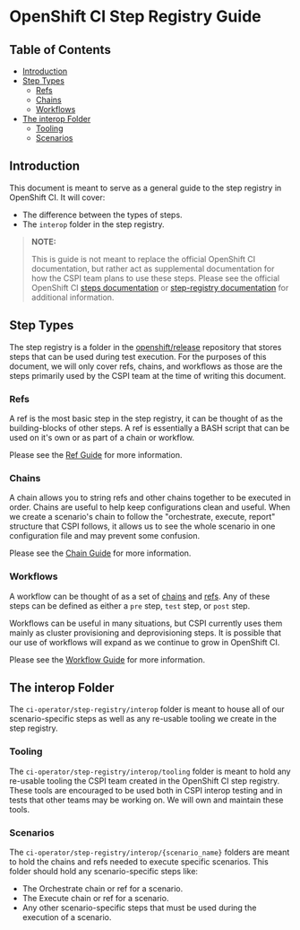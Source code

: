 # OpenShift CI Step Registry Guide<!-- omit from toc -->

## Table of Contents<!-- omit from toc -->

- [Introduction](#introduction)
- [Step Types](#step-types)
  - [Refs](#refs)
  - [Chains](#chains)
  - [Workflows](#workflows)
- [The interop Folder](#the-interop-folder)
  - [Tooling](#tooling)
  - [Scenarios](#scenarios)

## Introduction

This document is meant to serve as a general guide to the step registry in OpenShift CI. It will cover:

- The difference between the types of steps.
- The `interop` folder in the step registry.

> **NOTE:**
> 
> This is guide is not meant to replace the official OpenShift CI documentation, but rather act as supplemental documentation for how the CSPI team plans to use these steps. Please see the official OpenShift CI [ steps documentation](https://docs.ci.openshift.org/docs/architecture/ci-operator-internals/steps/) or [step-registry documentation](https://docs.ci.openshift.org/docs/architecture/step-registry/) for additional information.

## Step Types

The step registry is a folder in the [openshift/release](https://github.com/openshift/release) repository that stores steps that can be used during test execution. For the purposes of this document, we will only cover refs, chains, and workflows as those are the steps primarily used by the CSPI team at the time of writing this document.

### Refs

A ref is the most basic step in the step registry, it can be thought of as the building-blocks of other steps. A ref is essentially a BASH script that can be used on it's own or as part of a chain or workflow. 

Please see the [Ref Guide](Step_Registry_Ref_Guide.md) for more information.

### Chains

A chain allows you to string refs and other chains together to be executed in order. Chains are useful to help keep configurations clean and useful. When we create a scenario's chain to follow the "orchestrate, execute, report" structure that CSPI follows, it allows us to see the whole scenario in one configuration file and may prevent some confusion. 

Please see the [Chain Guide](Step_Registry_Chain_Guide.md) for more information.

### Workflows

A workflow can be thought of as a set of [chains](Step_Registry_Chain_Guide.md) and [refs](Step_Registry_Ref_Guide.md). Any of these steps can be defined as either a `pre` step, `test` step, or `post` step.

Workflows can be useful in many situations, but CSPI currently uses them mainly as cluster provisioning and deprovisioning steps. It is possible that our use of workflows will expand as we continue to grow in OpenShift CI.

Please see the [Workflow Guide](Step_Registry_Workflow_Guide.md) for more information.

## The interop Folder

The `ci-operator/step-registry/interop` folder is meant to house all of our scenario-specific steps as well as any re-usable tooling we create in the step registry.

### Tooling

The `ci-operator/step-registry/interop/tooling` folder is meant to hold any re-usable tooling the CSPI team created in the OpenShift CI step registry. These tools are encouraged to be used both in CSPI interop testing and in tests that other teams may be working on. We will own and maintain these tools.

### Scenarios

The `ci-operator/step-registry/interop/{scenario_name}` folders are meant to hold the chains and refs needed to execute specific scenarios. This folder should hold any scenario-specific steps like:

- The Orchestrate chain or ref for a scenario.
- The Execute chain or ref for a scenario.
- Any other scenario-specific steps that must be used during the execution of a scenario.
